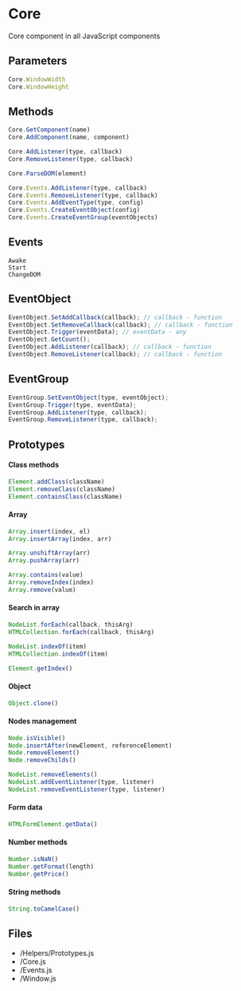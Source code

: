 # Core

Core component in all JavaScript components

## Parameters

```JavaScript
Core.WindowWidth
Core.WindowHeight
```

## Methods

```JavaScript
Core.GetComponent(name)
Core.AddComponent(name, component)

Core.AddListener(type, callback)
Core.RemoveListener(type, callback)

Core.ParseDOM(element)

Core.Events.AddListener(type, callback)
Core.Events.RemoveListener(type, callback)
Core.Events.AddEventType(type, config)
Core.Events.CreateEventObject(config)
Core.Events.CreateEventGroup(eventObjects)
```

## Events

```
Awake
Start
ChangeDOM
```

## EventObject

```JavaScript
EventObject.SetAddCallback(callback); // callback - function
EventObject.SetRemoveCallback(callback); // callback - function
EventObject.Trigger(eventData); // eventData - any
EventObject.GetCount();
EventObject.AddListener(callback); // callback - function
EventObject.RemoveListener(callback); // callback - function
```

## EventGroup

```JavaScript
EventGroup.SetEventObject(type, eventObject);
EventGroup.Trigger(type, eventData);
EventGroup.AddListener(type, callback);
EventGroup.RemoveListener(type, callback);
```

## Prototypes

#### Class methods

```JavaScript
Element.addClass(className)
Element.removeClass(className)
Element.containsClass(className)
```

#### Array

```JavaScript
Array.insert(index, el)
Array.insertArray(index, arr)

Array.unshiftArray(arr)
Array.pushArray(arr)

Array.contains(value)
Array.removeIndex(index)
Array.remove(value)
```

#### Search in array

```JavaScript
NodeList.forEach(callback, thisArg)
HTMLCollection.forEach(callback, thisArg)

NodeList.indexOf(item)
HTMLCollection.indexOf(item)

Element.getIndex()
```

#### Object

```JavaScript
Object.clone()
```

#### Nodes management

```JavaScript
Node.isVisible()
Node.insertAfter(newElement, referenceElement)
Node.removeElement()
Node.removeChilds()

NodeList.removeElements()
NodeList.addEventListener(type, listener)
NodeList.removeEventListener(type, listener)
```

#### Form data

```JavaScript
HTMLFormElement.getData()
```

#### Number methods

```JavaScript
Number.isNaN()
Number.getFormat(length)
Number.getPrice()
```

#### String methods

```JavaScript
String.toCamelCase()
```

## Files

* /Helpers/Prototypes.js
* /Core.js
* /Events.js
* /Window.js